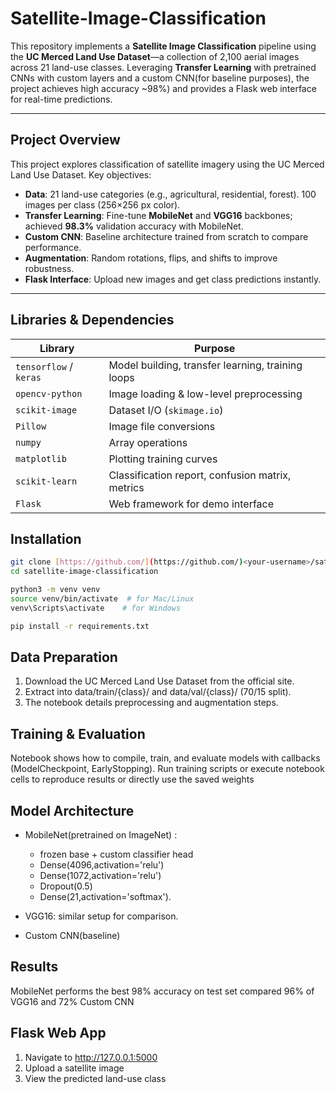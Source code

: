 # Satellite-Image-Classification

This repository implements a **Satellite Image Classification** pipeline using the **UC Merced Land Use Dataset**—a collection of 2,100 aerial images across 21 land-use classes. Leveraging **Transfer Learning** with pretrained CNNs with custom layers and a custom CNN(for baseline purposes), the project achieves high accuracy ~98%) and provides a Flask web interface for real-time predictions.

---
## Project Overview
This project explores classification of satellite imagery using the UC Merced Land Use Dataset. Key objectives:

- **Data**: 21 land-use categories (e.g., agricultural, residential, forest). 100 images per class (256×256 px color).  
- **Transfer Learning**: Fine-tune **MobileNet** and **VGG16** backbones; achieved **98.3%** validation accuracy with MobileNet.  
- **Custom CNN**: Baseline architecture trained from scratch to compare performance.  
- **Augmentation**: Random rotations, flips, and shifts to improve robustness.  
- **Flask Interface**: Upload new images and get class predictions instantly.

---
## Libraries & Dependencies
| Library                | Purpose                                              |
|------------------------|------------------------------------------------------|
| `tensorflow` / `keras` | Model building, transfer learning, training loops    |
| `opencv-python`        | Image loading & low-level preprocessing              |
| `scikit-image`         | Dataset I/O (`skimage.io`)                           |
| `Pillow`               | Image file conversions                               |
| `numpy`                | Array operations                                     |
| `matplotlib`           | Plotting training curves                             |
| `scikit-learn`         | Classification report, confusion matrix, metrics     |
| `Flask`                | Web framework for demo interface                     |

## Installation
```bash
git clone [https://github.com/](https://github.com/)<your-username>/satellite-image-classification.git
cd satellite-image-classification

python3 -m venv venv
source venv/bin/activate  # for Mac/Linux
venv\Scripts\activate    # for Windows

pip install -r requirements.txt
```
## Data Preparation
1. Download the UC Merced Land Use Dataset from the official site.
2. Extract into data/train/{class}/ and data/val/{class}/ (70/15 split).
3. The notebook details preprocessing and augmentation steps.

## Training & Evaluation
Notebook shows how to compile, train, and evaluate models with callbacks (ModelCheckpoint, EarlyStopping).
Run training scripts or execute notebook cells to reproduce results or directly use the saved weights

## Model Architecture
- MobileNet(pretrained on ImageNet) :
  -  frozen base + custom classifier head
    - Dense(4096,activation='relu')
    - Dense(1072,activation='relu')
    - Dropout(0.5)
    - Dense(21,activation='softmax').

- VGG16: similar setup for comparison.

- Custom CNN(baseline)

## Results
MobileNet performs the best 98% accuracy on test set compared 96% of VGG16 and 72% Custom CNN 

## Flask Web App
1) Navigate to http://127.0.0.1:5000
2) Upload a satellite image
3) View the predicted land-use class


